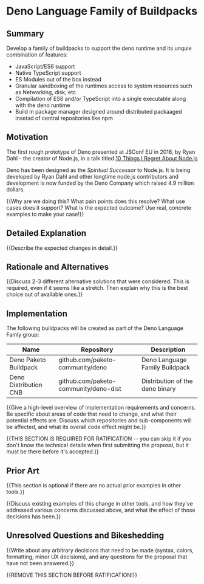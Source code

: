 # Deno Language Family of Buildpacks

## Summary

Develop a family of buildpacks to support the deno runtime and its unquie combination of features:

- JavaScript/ES6 support
- Native TypeScript support
- ES Modules out of the box instead
- Granular sandboxing of the runtimes access to system resources such as Networking, disk, etc.
- Compilation of ES6 and/or TypeScript into a single executable along with the deno runtime
- Build in package manager designed around distributed packaaged insetad of central repositories like npm

## Motivation
The first rough prototype of Deno presented at JSConf EU in 2018, by Ryan Dahl - the creator of Node.js, in a talk titled [10 Things I Regret About Node.js](https://www.youtube.com/watch?v=M3BM9TB-8yA)

Deno has been designed as the *Spiritual Successor* to Node.js. It is being developed by Ryan Dahl and other longtime node.js contributors and development is now funded by the Deno Company which raised 4.9 million dollars.

{{Why are we doing this? What pain points does this resolve? What use cases does it support? What is the expected outcome? Use real, concrete examples to make your case!}}

## Detailed Explanation

{{Describe the expected changes in detail.}}

## Rationale and Alternatives

{{Discuss 2-3 different alternative solutions that were considered. This is required, even if it seems like a stretch. Then explain why this is the best choice out of available ones.}}

## Implementation

The following buildpacks will be created as part of the Deno Language Famly group:

Name | Repository | Description
--- | --- | ---
Deno Paketo Buildpack | github.com/paketo-community/deno | Deno Language Family Buildpack
Deno Distribution CNB | github.com/paketo-community/deno-dist | Distribution of the deno binary

{{Give a high-level overview of implementation requirements and concerns. Be specific about areas of code that need to change, and what their potential effects are. Discuss which repositories and sub-components will be affected, and what its overall code effect might be.}}

{{THIS SECTION IS REQUIRED FOR RATIFICATION -- you can skip it if you don't know the technical details when first submitting the proposal, but it must be there before it's accepted.}}

## Prior Art

{{This section is optional if there are no actual prior examples in other tools.}}

{{Discuss existing examples of this change in other tools, and how they've addressed various concerns discussed above, and what the effect of those decisions has been.}}

## Unresolved Questions and Bikeshedding

{{Write about any arbitrary decisions that need to be made (syntax, colors, formatting, minor UX decisions), and any questions for the proposal that have not been answered.}}

{{REMOVE THIS SECTION BEFORE RATIFICATION!}}
